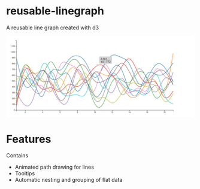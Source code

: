 # reusable-linegraph

A reusable line graph created with d3

![alt text](https://github.com/jrodrigoviz/reusable-linegraph/blob/master/screenshot.PNG)


# Features

Contains 

* Animated path drawing for lines
* Tooltips
* Automatic nesting and grouping of flat data

